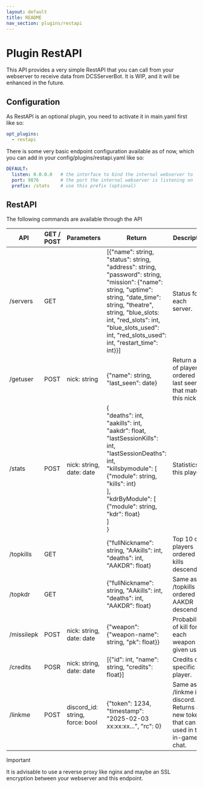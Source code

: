 ```yaml
---
layout: default
title: README
nav_section: plugins/restapi
---
```


# Plugin RestAPI
This API provides a very simple RestAPI that you can call from your webserver to receive data from DCSServerBot.
It is WIP, and it will be enhanced in the future.

## Configuration
As RestAPI is an optional plugin, you need to activate it in main.yaml first like so:
```yaml
opt_plugins:
  - restapi
```

There is some very basic endpoint configuration available as of now, which you can add in your 
config/plugins/restapi.yaml like so:
```yaml
DEFAULT:
  listen: 0.0.0.0   # the interface to bind the internal webserver to
  port: 9876        # the port the internal webserver is listening on
  prefix: /stats    # use this prefix (optional)
```

## RestAPI
The following commands are available through the API

| API        | GET / POST | Parameters                      | Return                                                                                                                                                                                                                                                                     | Description                                                                           |
|------------|------------|---------------------------------|----------------------------------------------------------------------------------------------------------------------------------------------------------------------------------------------------------------------------------------------------------------------------|---------------------------------------------------------------------------------------|
| /servers   | GET        |                                 | [{"name": string, "status": string, "address": string, "password": string, "mission": {"name": string, "uptime": string, "date_time": string, "theatre", string, "blue_slots: int, "red_slots": int, "blue_slots_used": int, "red_slots_used": int, "restart_time": int}}] | Status for each server.                                                               |
| /getuser   | POST       | nick: string                    | {"name": string, "last_seen": date}                                                                                                                                                                                                                                        | Return a list of players ordered by last seen that match this nick.                   |
| /stats     | POST       | nick: string, date: date        | {<br>"deaths": int,<br>"aakills": int,<br>"aakdr": float,<br>"lastSessionKills": int,<br>"lastSessionDeaths": int,<br>"killsbymodule": [<br>{"module": string, "kills": int}<br>],<br>"kdrByModule": [<br>{"module": string, "kdr": float}<br>]<br>}                       | Statistics of this player                                                             |
| /topkills  | GET        |                                 | {"fullNickname": string, "AAkills": int, "deaths": int, "AAKDR": float}                                                                                                                                                                                                    | Top 10 of players ordered by kills descending.                                        |
| /topkdr    | GET        |                                 | {"fullNickname": string, "AAkills": int, "deaths": int, "AAKDR": float}                                                                                                                                                                                                    | Same as /topkills but ordered by AAKDR descending.                                    |
| /missilepk | POST       | nick: string, date: date        | {"weapon": {"weapon-name": string, "pk": float}}                                                                                                                                                                                                                           | Probability of kill for each weapon per given user.                                   |
| /credits   | POSR       | nick: string, date: date        | [{"id": int, "name": string, "credits": float}]                                                                                                                                                                                                                            | Credits of a specific player.                                                         |
| /linkme    | POST       | discord_id: string, force: bool | {"token": 1234, "timestamp": "2025-02-03 xx:xx:xx...", "rc": 0}                                                                                                                                                                                                            | Same as /linkme in discord. Returns a new token that can be used in the in-game chat. |

> [!IMPORTANT]
> It is advisable to use a reverse proxy like nginx and maybe an SSL encryption between your webserver and this endpoint. 
